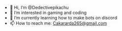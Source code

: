 - 👋 Hi, I’m @Dedectivepikachu
- 👀 I’m interested in gaming and coding
- 🌱 I’m currently learning how to make bots on discord
- 📫 How to reach me: Cakararda265@gmail.com

<!---
Dedectivepikachu/Dedectivepikachu is a ✨ special ✨ repository because its `README.md` (this file) appears on your GitHub profile.
You can click the Preview link to take a look at your changes.
--->
